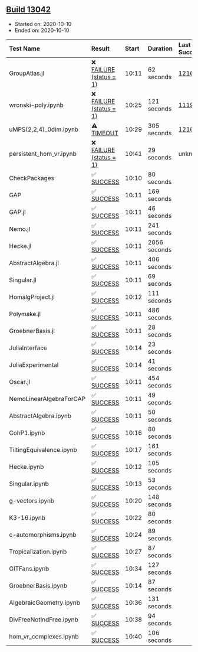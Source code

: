 ## [Build 13042](https://oscarci.mathematik.uni-kl.de/job/oscar/13042/)

* Started on: 2020-10-10
* Ended on: 2020-10-10

| Test Name    | Result | Start | Duration | Last Success | First Failure |
|:-------------|:-------|:------|:---------|:-------------|:--------------|
| GroupAtlas.jl | ❌ [FAILURE (status = 1)](https://oscarci.mathematik.uni-kl.de/job/oscar/13042/artifact/logs/build-13042/GroupAtlas.jl.log) | 10:11 | 62 seconds | [12167](https://oscarci.mathematik.uni-kl.de/job/oscar/12167/) | [12168](https://oscarci.mathematik.uni-kl.de/job/oscar/12168/) |
| wronski-poly.ipynb | ❌ [FAILURE (status = 1)](https://oscarci.mathematik.uni-kl.de/job/oscar/13042/artifact/logs/build-13042/wronski-poly.ipynb.log) | 10:25 | 121 seconds | [11192](https://oscarci.mathematik.uni-kl.de/job/oscar/11192/) | [11193](https://oscarci.mathematik.uni-kl.de/job/oscar/11193/) |
| uMPS(2,2,4)_0dim.ipynb | ⚠ [TIMEOUT](https://oscarci.mathematik.uni-kl.de/job/oscar/13042/artifact/logs/build-13042/uMPS-2-2-4-_0dim.ipynb.log) | 10:29 | 305 seconds | [12167](https://oscarci.mathematik.uni-kl.de/job/oscar/12167/) | [12168](https://oscarci.mathematik.uni-kl.de/job/oscar/12168/) |
| persistent_hom_vr.ipynb | ❌ [FAILURE (status = 1)](https://oscarci.mathematik.uni-kl.de/job/oscar/13042/artifact/logs/build-13042/persistent_hom_vr.ipynb.log) | 10:41 | 29 seconds | unknown | unknown |
| CheckPackages | ✅ [SUCCESS](https://oscarci.mathematik.uni-kl.de/job/oscar/13042/artifact/logs/build-13042/CheckPackages.log) | 10:10 | 80 seconds |  |  |
| GAP | ✅ [SUCCESS](https://oscarci.mathematik.uni-kl.de/job/oscar/13042/artifact/logs/build-13042/GAP.log) | 10:11 | 169 seconds |  |  |
| GAP.jl | ✅ [SUCCESS](https://oscarci.mathematik.uni-kl.de/job/oscar/13042/artifact/logs/build-13042/GAP.jl.log) | 10:11 | 46 seconds |  |  |
| Nemo.jl | ✅ [SUCCESS](https://oscarci.mathematik.uni-kl.de/job/oscar/13042/artifact/logs/build-13042/Nemo.jl.log) | 10:11 | 241 seconds |  |  |
| Hecke.jl | ✅ [SUCCESS](https://oscarci.mathematik.uni-kl.de/job/oscar/13042/artifact/logs/build-13042/Hecke.jl.log) | 10:11 | 2056 seconds |  |  |
| AbstractAlgebra.jl | ✅ [SUCCESS](https://oscarci.mathematik.uni-kl.de/job/oscar/13042/artifact/logs/build-13042/AbstractAlgebra.jl.log) | 10:11 | 406 seconds |  |  |
| Singular.jl | ✅ [SUCCESS](https://oscarci.mathematik.uni-kl.de/job/oscar/13042/artifact/logs/build-13042/Singular.jl.log) | 10:11 | 69 seconds |  |  |
| HomalgProject.jl | ✅ [SUCCESS](https://oscarci.mathematik.uni-kl.de/job/oscar/13042/artifact/logs/build-13042/HomalgProject.jl.log) | 10:12 | 111 seconds |  |  |
| Polymake.jl | ✅ [SUCCESS](https://oscarci.mathematik.uni-kl.de/job/oscar/13042/artifact/logs/build-13042/Polymake.jl.log) | 10:11 | 486 seconds |  |  |
| GroebnerBasis.jl | ✅ [SUCCESS](https://oscarci.mathematik.uni-kl.de/job/oscar/13042/artifact/logs/build-13042/GroebnerBasis.jl.log) | 10:11 | 28 seconds |  |  |
| JuliaInterface | ✅ [SUCCESS](https://oscarci.mathematik.uni-kl.de/job/oscar/13042/artifact/logs/build-13042/JuliaInterface.log) | 10:14 | 23 seconds |  |  |
| JuliaExperimental | ✅ [SUCCESS](https://oscarci.mathematik.uni-kl.de/job/oscar/13042/artifact/logs/build-13042/JuliaExperimental.log) | 10:14 | 41 seconds |  |  |
| Oscar.jl | ✅ [SUCCESS](https://oscarci.mathematik.uni-kl.de/job/oscar/13042/artifact/logs/build-13042/Oscar.jl.log) | 10:11 | 454 seconds |  |  |
| NemoLinearAlgebraForCAP | ✅ [SUCCESS](https://oscarci.mathematik.uni-kl.de/job/oscar/13042/artifact/logs/build-13042/NemoLinearAlgebraForCAP.log) | 10:11 | 49 seconds |  |  |
| AbstractAlgebra.ipynb | ✅ [SUCCESS](https://oscarci.mathematik.uni-kl.de/job/oscar/13042/artifact/logs/build-13042/AbstractAlgebra.ipynb.log) | 10:11 | 50 seconds |  |  |
| CohP1.ipynb | ✅ [SUCCESS](https://oscarci.mathematik.uni-kl.de/job/oscar/13042/artifact/logs/build-13042/CohP1.ipynb.log) | 10:16 | 80 seconds |  |  |
| TiltingEquivalence.ipynb | ✅ [SUCCESS](https://oscarci.mathematik.uni-kl.de/job/oscar/13042/artifact/logs/build-13042/TiltingEquivalence.ipynb.log) | 10:17 | 161 seconds |  |  |
| Hecke.ipynb | ✅ [SUCCESS](https://oscarci.mathematik.uni-kl.de/job/oscar/13042/artifact/logs/build-13042/Hecke.ipynb.log) | 10:12 | 105 seconds |  |  |
| Singular.ipynb | ✅ [SUCCESS](https://oscarci.mathematik.uni-kl.de/job/oscar/13042/artifact/logs/build-13042/Singular.ipynb.log) | 10:13 | 53 seconds |  |  |
| g-vectors.ipynb | ✅ [SUCCESS](https://oscarci.mathematik.uni-kl.de/job/oscar/13042/artifact/logs/build-13042/g-vectors.ipynb.log) | 10:20 | 148 seconds |  |  |
| K3-16.ipynb | ✅ [SUCCESS](https://oscarci.mathematik.uni-kl.de/job/oscar/13042/artifact/logs/build-13042/K3-16.ipynb.log) | 10:22 | 80 seconds |  |  |
| c-automorphisms.ipynb | ✅ [SUCCESS](https://oscarci.mathematik.uni-kl.de/job/oscar/13042/artifact/logs/build-13042/c-automorphisms.ipynb.log) | 10:24 | 89 seconds |  |  |
| Tropicalization.ipynb | ✅ [SUCCESS](https://oscarci.mathematik.uni-kl.de/job/oscar/13042/artifact/logs/build-13042/Tropicalization.ipynb.log) | 10:27 | 87 seconds |  |  |
| GITFans.ipynb | ✅ [SUCCESS](https://oscarci.mathematik.uni-kl.de/job/oscar/13042/artifact/logs/build-13042/GITFans.ipynb.log) | 10:34 | 127 seconds |  |  |
| GroebnerBasis.ipynb | ✅ [SUCCESS](https://oscarci.mathematik.uni-kl.de/job/oscar/13042/artifact/logs/build-13042/GroebnerBasis.ipynb.log) | 10:14 | 87 seconds |  |  |
| AlgebraicGeometry.ipynb | ✅ [SUCCESS](https://oscarci.mathematik.uni-kl.de/job/oscar/13042/artifact/logs/build-13042/AlgebraicGeometry.ipynb.log) | 10:36 | 131 seconds |  |  |
| DivFreeNotIndFree.ipynb | ✅ [SUCCESS](https://oscarci.mathematik.uni-kl.de/job/oscar/13042/artifact/logs/build-13042/DivFreeNotIndFree.ipynb.log) | 10:38 | 94 seconds |  |  |
| hom_vr_complexes.ipynb | ✅ [SUCCESS](https://oscarci.mathematik.uni-kl.de/job/oscar/13042/artifact/logs/build-13042/hom_vr_complexes.ipynb.log) | 10:40 | 106 seconds |  |  |
